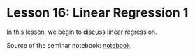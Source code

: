 # Lesson 16: Linear Regression 1

In this lesson, we begin to discuss linear regression.

Source of the seminar notebook: [notebook](https://github.com/esokolov/ml-course-hse/blob/master/2024-fall/seminars/sem04-features.ipynb).